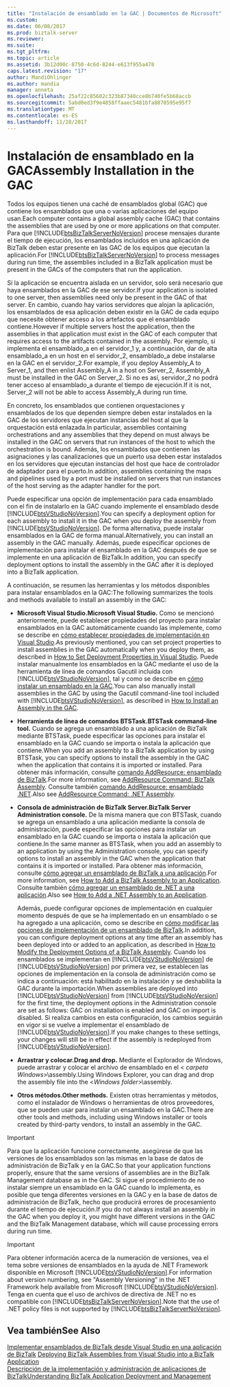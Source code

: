 ```yaml
---
title: "Instalación de ensamblado en la GAC | Documentos de Microsoft"
ms.custom: 
ms.date: 06/08/2017
ms.prod: biztalk-server
ms.reviewer: 
ms.suite: 
ms.tgt_pltfrm: 
ms.topic: article
ms.assetid: 3b12d00c-8750-4c6d-8244-e613f955a478
caps.latest.revision: "17"
author: MandiOhlinger
ms.author: mandia
manager: anneta
ms.openlocfilehash: 25af22c85602c323b87340cce8b740fe5b68accb
ms.sourcegitcommit: 5abd0ed3f9e4858ffaaec5481bfa8878595e95f7
ms.translationtype: MT
ms.contentlocale: es-ES
ms.lasthandoff: 11/28/2017
---
```

# <a name="assembly-installation-in-the-gac"></a><span data-ttu-id="947dc-102">Instalación de ensamblado en la GAC</span><span class="sxs-lookup"><span data-stu-id="947dc-102">Assembly Installation in the GAC</span></span>
<span data-ttu-id="947dc-103">Todos los equipos tienen una caché de ensamblados global (GAC) que contiene los ensamblados que una o varias aplicaciones del equipo usan.</span><span class="sxs-lookup"><span data-stu-id="947dc-103">Each computer contains a global assembly cache (GAC) that contains the assemblies that are used by one or more applications on that computer.</span></span> <span data-ttu-id="947dc-104">Para que [!INCLUDE[btsBizTalkServerNoVersion](../includes/btsbiztalkservernoversion-md.md)] procese mensajes durante el tiempo de ejecución, los ensamblados incluidos en una aplicación de BizTalk deben estar presente en las GAC de los equipos que ejecutan la aplicación.</span><span class="sxs-lookup"><span data-stu-id="947dc-104">For [!INCLUDE[btsBizTalkServerNoVersion](../includes/btsbiztalkservernoversion-md.md)] to process messages during run time, the assemblies included in a BizTalk application must be present in the GACs of the computers that run the application.</span></span>  
  
 <span data-ttu-id="947dc-105">Si la aplicación se encuentra aislada en un servidor, solo será necesario que haya ensamblados en la GAC de ese servidor.</span><span class="sxs-lookup"><span data-stu-id="947dc-105">If your application is isolated to one server, then assemblies need only be present in the GAC of that server.</span></span> <span data-ttu-id="947dc-106">En cambio, cuando hay varios servidores que alojan la aplicación, los ensamblados de esa aplicación deben existir en la GAC de cada equipo que necesite obtener acceso a los artefactos que el ensamblado contiene.</span><span class="sxs-lookup"><span data-stu-id="947dc-106">However if multiple servers host the application, then the assemblies in that application must exist in the GAC of each computer that requires access to the artifacts contained in the assembly.</span></span> <span data-ttu-id="947dc-107">Por ejemplo, si implementa el ensamblado_a en el servidor_1 y, a continuación, dar de alta ensamblado_a en un host en el servidor_2, ensamblado_a debe instalarse en la GAC en el servidor_2.</span><span class="sxs-lookup"><span data-stu-id="947dc-107">For example, if you deploy Assembly_A to Server_1, and then enlist Assembly_A in a host on Server_2, Assembly_A must be installed in the GAC on Server_2.</span></span> <span data-ttu-id="947dc-108">Si no es así, servidor_2 no podrá tener acceso al ensamblado_a durante el tiempo de ejecución.</span><span class="sxs-lookup"><span data-stu-id="947dc-108">If it is not, Server_2 will not be able to access Assembly_A during run time.</span></span>  
  
 <span data-ttu-id="947dc-109">En concreto, los ensamblados que contienen orquestaciones y ensamblados de los que dependen siempre deben estar instalados en la GAC de los servidores que ejecutan instancias del host al que la orquestación está enlazada.</span><span class="sxs-lookup"><span data-stu-id="947dc-109">In particular, assemblies containing orchestrations and any assemblies that they depend on must always be installed in the GAC on servers that run instances of the host to which the orchestration is bound.</span></span> <span data-ttu-id="947dc-110">Además, los ensamblados que contienen las asignaciones y las canalizaciones que un puerto usa deben estar instalados en los servidores que ejecutan instancias del host que hace de controlador de adaptador para el puerto.</span><span class="sxs-lookup"><span data-stu-id="947dc-110">In addition, assemblies containing the maps and pipelines used by a port must be installed on servers that run instances of the host serving as the adapter handler for the port.</span></span>  
  
 <span data-ttu-id="947dc-111">Puede especificar una opción de implementación para cada ensamblado con el fin de instalarlo en la GAC cuando implemente el ensamblado desde [!INCLUDE[btsVStudioNoVersion](../includes/btsvstudionoversion-md.md)].</span><span class="sxs-lookup"><span data-stu-id="947dc-111">You can specify a deployment option for each assembly to install it in the GAC when you deploy the assembly from [!INCLUDE[btsVStudioNoVersion](../includes/btsvstudionoversion-md.md)].</span></span> <span data-ttu-id="947dc-112">De forma alternativa, puede instalar ensamblados en la GAC de forma manual.</span><span class="sxs-lookup"><span data-stu-id="947dc-112">Alternatively, you can install an assembly in the GAC manually.</span></span> <span data-ttu-id="947dc-113">Además, puede especificar opciones de implementación para instalar el ensamblado en la GAC después de que se implemente en una aplicación de BizTalk.</span><span class="sxs-lookup"><span data-stu-id="947dc-113">In addition, you can specify deployment options to install the assembly in the GAC after it is deployed into a BizTalk application.</span></span>  
  
 <span data-ttu-id="947dc-114">A continuación, se resumen las herramientas y los métodos disponibles para instalar ensamblados en la GAC:</span><span class="sxs-lookup"><span data-stu-id="947dc-114">The following summarizes the tools and methods available to install an assembly in the GAC:</span></span>  
  
-   <span data-ttu-id="947dc-115">**Microsoft Visual Studio.**</span><span class="sxs-lookup"><span data-stu-id="947dc-115">**Microsoft Visual Studio.**</span></span> <span data-ttu-id="947dc-116">Como se mencionó anteriormente, puede establecer propiedades del proyecto para instalar ensamblados en la GAC automáticamente cuando las implemente, como se describe en [cómo establecer propiedades de implementación en Visual Studio](../core/how-to-set-deployment-properties-in-visual-studio.md).</span><span class="sxs-lookup"><span data-stu-id="947dc-116">As previously mentioned, you can set project properties to install assemblies in the GAC automatically when you deploy them, as described in [How to Set Deployment Properties in Visual Studio](../core/how-to-set-deployment-properties-in-visual-studio.md).</span></span> <span data-ttu-id="947dc-117">Puede instalar manualmente los ensamblados en la GAC mediante el uso de la herramienta de línea de comandos Gacutil incluida con [!INCLUDE[btsVStudioNoVersion](../includes/btsvstudionoversion-md.md)], tal y como se describe en [cómo instalar un ensamblado en la GAC](../core/how-to-install-an-assembly-in-the-gac.md).</span><span class="sxs-lookup"><span data-stu-id="947dc-117">You can also manually install assemblies in the GAC by using the Gacutil command-line tool included with [!INCLUDE[btsVStudioNoVersion](../includes/btsvstudionoversion-md.md)], as described in [How to Install an Assembly in the GAC](../core/how-to-install-an-assembly-in-the-gac.md).</span></span>  
  
-   <span data-ttu-id="947dc-118">**Herramienta de línea de comandos BTSTask.**</span><span class="sxs-lookup"><span data-stu-id="947dc-118">**BTSTask command-line tool.**</span></span> <span data-ttu-id="947dc-119">Cuando se agrega un ensamblado a una aplicación de BizTalk mediante BTSTask, puede especificar las opciones para instalar el ensamblado en la GAC cuando se importa o instala la aplicación que contiene.</span><span class="sxs-lookup"><span data-stu-id="947dc-119">When you add an assembly to a BizTalk application by using BTSTask, you can specify options to install the assembly in the GAC when the application that contains it is imported or installed.</span></span> <span data-ttu-id="947dc-120">Para obtener más información, consulte [comando AddResource: ensamblado de BizTalk](../core/addresource-command-biztalk-assembly.md).</span><span class="sxs-lookup"><span data-stu-id="947dc-120">For more information, see [AddResource Command: BizTalk Assembly](../core/addresource-command-biztalk-assembly.md).</span></span> <span data-ttu-id="947dc-121">Consulte también [comando AddResource: ensamblado .NET](../core/addresource-command-net-assembly.md).</span><span class="sxs-lookup"><span data-stu-id="947dc-121">Also see [AddResource Command: .NET Assembly](../core/addresource-command-net-assembly.md).</span></span>  
  
-   <span data-ttu-id="947dc-122">**Consola de administración de BizTalk Server.**</span><span class="sxs-lookup"><span data-stu-id="947dc-122">**BizTalk Server Administration console.**</span></span> <span data-ttu-id="947dc-123">De la misma manera que con BTSTask, cuando se agrega un ensamblado a una aplicación mediante la consola de administración, puede especificar las opciones para instalar un ensamblado en la GAC cuando se importa o instala la aplicación que contiene.</span><span class="sxs-lookup"><span data-stu-id="947dc-123">In the same manner as BTSTask, when you add an assembly to an application by using the Administration console, you can specify options to install an assembly in the GAC when the application that contains it is imported or installed.</span></span> <span data-ttu-id="947dc-124">Para obtener más información, consulte [cómo agregar un ensamblado de BizTalk a una aplicación](../core/how-to-add-a-biztalk-assembly-to-an-application.md).</span><span class="sxs-lookup"><span data-stu-id="947dc-124">For more information, see [How to Add a BizTalk Assembly to an Application](../core/how-to-add-a-biztalk-assembly-to-an-application.md).</span></span> <span data-ttu-id="947dc-125">Consulte también [cómo agregar un ensamblado de .NET a una aplicación](../core/how-to-add-a-net-assembly-to-an-application.md).</span><span class="sxs-lookup"><span data-stu-id="947dc-125">Also see [How to Add a .NET Assembly to an Application](../core/how-to-add-a-net-assembly-to-an-application.md).</span></span>  
  
     <span data-ttu-id="947dc-126">Además, puede configurar opciones de implementación en cualquier momento después de que se ha implementado en un ensamblado o se ha agregado a una aplicación, como se describe en [cómo modificar las opciones de implementación de un ensamblado de BizTalk](../core/how-to-modify-the-deployment-options-of-a-biztalk-assembly.md).</span><span class="sxs-lookup"><span data-stu-id="947dc-126">In addition, you can configure deployment options at any time after an assembly has been deployed into or added to an application, as described in [How to Modify the Deployment Options of a BizTalk Assembly](../core/how-to-modify-the-deployment-options-of-a-biztalk-assembly.md).</span></span> <span data-ttu-id="947dc-127">Cuando los ensamblados se implementan en [!INCLUDE[btsVStudioNoVersion](../includes/btsvstudionoversion-md.md)] de [!INCLUDE[btsVStudioNoVersion](../includes/btsvstudionoversion-md.md)] por primera vez, se establecen las opciones de implementación en la consola de administración como se indica a continuación: está habilitado en la instalación y se deshabilita la GAC durante la importación.</span><span class="sxs-lookup"><span data-stu-id="947dc-127">When assemblies are deployed into [!INCLUDE[btsVStudioNoVersion](../includes/btsvstudionoversion-md.md)] from [!INCLUDE[btsVStudioNoVersion](../includes/btsvstudionoversion-md.md)] for the first time, the deployment options in the Administration console are set as follows: GAC on installation is enabled and GAC on import is disabled.</span></span> <span data-ttu-id="947dc-128">Si realiza cambios en esta configuración, los cambios seguirán en vigor si se vuelve a implementar el ensamblado de [!INCLUDE[btsVStudioNoVersion](../includes/btsvstudionoversion-md.md)].</span><span class="sxs-lookup"><span data-stu-id="947dc-128">If you make changes to these settings, your changes will still be in effect if the assembly is redeployed from [!INCLUDE[btsVStudioNoVersion](../includes/btsvstudionoversion-md.md)].</span></span>  
  
-   <span data-ttu-id="947dc-129">**Arrastrar y colocar.**</span><span class="sxs-lookup"><span data-stu-id="947dc-129">**Drag and drop.**</span></span> <span data-ttu-id="947dc-130">Mediante el Explorador de Windows, puede arrastrar y colocar el archivo de ensamblado en el \< *carpeta Windows*\>\assembly.</span><span class="sxs-lookup"><span data-stu-id="947dc-130">Using Windows Explorer, you can drag and drop the assembly file into the \<*Windows folder*\>\assembly.</span></span>  
  
-   <span data-ttu-id="947dc-131">**Otros métodos.**</span><span class="sxs-lookup"><span data-stu-id="947dc-131">**Other methods.**</span></span> <span data-ttu-id="947dc-132">Existen otras herramientas y métodos, como el instalador de Windows o herramientas de otros proveedores, que se pueden usar para instalar un ensamblado en la GAC.</span><span class="sxs-lookup"><span data-stu-id="947dc-132">There are other tools and methods, including using Windows installer or tools created by third-party vendors, to install an assembly in the GAC.</span></span>  
  
> [!IMPORTANT]
>  <span data-ttu-id="947dc-133">Para que la aplicación funcione correctamente, asegúrese de que las versiones de los ensamblados son las mismas en la base de datos de administración de BizTalk y en la GAC.</span><span class="sxs-lookup"><span data-stu-id="947dc-133">So that your application functions properly, ensure that the same versions of assemblies are in the BizTalk Management database as in the GAC.</span></span> <span data-ttu-id="947dc-134">Si sigue el procedimiento de no instalar siempre un ensamblado en la GAC cuando lo implementa, es posible que tenga diferentes versiones en la GAC y en la base de datos de administración de BizTalk, hecho que producirá errores de procesamiento durante el tiempo de ejecución.</span><span class="sxs-lookup"><span data-stu-id="947dc-134">If you do not always install an assembly in the GAC when you deploy it, you might have different versions in the GAC and the BizTalk Management database, which will cause processing errors during run time.</span></span>  
  
> [!IMPORTANT]
>  <span data-ttu-id="947dc-135">Para obtener información acerca de la numeración de versiones, vea el tema sobre versiones de ensamblados en la ayuda de .NET Framework disponible en Microsoft [!INCLUDE[btsVStudioNoVersion](../includes/btsvstudionoversion-md.md)].</span><span class="sxs-lookup"><span data-stu-id="947dc-135">For information about version numbering, see "Assembly Versioning" in the .NET Framework help available from Microsoft [!INCLUDE[btsVStudioNoVersion](../includes/btsvstudionoversion-md.md)].</span></span> <span data-ttu-id="947dc-136">Tenga en cuenta que el uso de archivos de directiva de .NET no es compatible con [!INCLUDE[btsBizTalkServerNoVersion](../includes/btsbiztalkservernoversion-md.md)].</span><span class="sxs-lookup"><span data-stu-id="947dc-136">Note that the use of .NET policy files is not supported by [!INCLUDE[btsBizTalkServerNoVersion](../includes/btsbiztalkservernoversion-md.md)].</span></span>  
  
## <a name="see-also"></a><span data-ttu-id="947dc-137">Vea también</span><span class="sxs-lookup"><span data-stu-id="947dc-137">See Also</span></span>  
 <span data-ttu-id="947dc-138">[Implementar ensamblados de BizTalk desde Visual Studio en una aplicación de BizTalk](../core/deploying-biztalk-assemblies-from-visual-studio-into-a-biztalk-application.md) </span><span class="sxs-lookup"><span data-stu-id="947dc-138">[Deploying BizTalk Assemblies from Visual Studio into a BizTalk Application](../core/deploying-biztalk-assemblies-from-visual-studio-into-a-biztalk-application.md) </span></span>  
 [<span data-ttu-id="947dc-139">Descripción de la implementación y administración de aplicaciones de BizTalk</span><span class="sxs-lookup"><span data-stu-id="947dc-139">Understanding BizTalk Application Deployment and Management</span></span>](../core/understanding-biztalk-application-deployment-and-management.md)